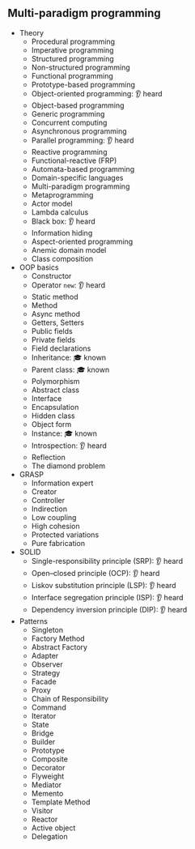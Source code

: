 ## Multi-paradigm programming

- Theory
  - Procedural programming
  - Imperative programming
  - Structured programming
  - Non-structured programming
  - Functional programming
  - Prototype-based programming
  - Object-oriented programming: 👂 heard
  - Object-based programming
  - Generic programming
  - Concurrent computing
  - Asynchronous programming
  - Parallel programming: 👂 heard
  - Reactive programming
  - Functional-reactive (FRP)
  - Automata-based programming
  - Domain-specific languages
  - Multi-paradigm programming
  - Metaprogramming
  - Actor model
  - Lambda calculus
  - Black box: 👂 heard
  - Information hiding
  - Aspect-oriented programming
  - Anemic domain model
  - Class composition
- OOP basics
  - Constructor
  - Operator `new`: 👂 heard
  - Static method
  - Method
  - Async method
  - Getters, Setters
  - Public fields
  - Private fields
  - Field declarations
  - Inheritance: 🎓 known
  - Parent class: 🎓 known
  - Polymorphism
  - Abstract class
  - Interface
  - Encapsulation
  - Hidden class
  - Object form
  - Instance: 🎓 known
  - Introspection: 👂 heard
  - Reflection
  - The diamond problem
- GRASP
  - Information expert
  - Creator
  - Controller
  - Indirection
  - Low coupling
  - High cohesion
  - Protected variations
  - Pure fabrication
- SOLID
  - Single-responsibility principle (SRP): 👂 heard
  - Open–closed principle (OCP): 👂 heard
  - Liskov substitution principle (LSP): 👂 heard
  - Interface segregation principle (ISP): 👂 heard
  - Dependency inversion principle (DIP): 👂 heard
- Patterns
  - Singleton
  - Factory Method
  - Abstract Factory
  - Adapter
  - Observer
  - Strategy
  - Facade
  - Proxy
  - Chain of Responsibility
  - Command
  - Iterator
  - State
  - Bridge
  - Builder
  - Prototype
  - Composite
  - Decorator
  - Flyweight
  - Mediator
  - Memento
  - Template Method
  - Visitor
  - Reactor
  - Active object
  - Delegation
